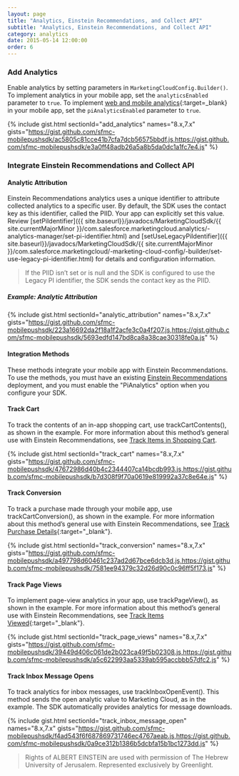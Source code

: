 ```yaml
---
layout: page
title: "Analytics, Einstein Recommendations, and Collect API"
subtitle: "Analytics, Einstein Recommendations, and Collect API"
category: analytics
date: 2015-05-14 12:00:00
order: 6
---
```

### Add Analytics

Enable analytics by setting parameters in `MarketingCloudConfig.Builder()`. To implement analytics in your mobile app, set the `analyticsEnabled` parameter to `true`. To implement [web and mobile analytics](https://help.salesforce.com/articleView?id=mc_anb_web__mobile_analytics.htm&type=5){:target=_blank} in your mobile app, set the `piAnalyticsEnabled` parameter to `true`.

{% include gist.html sectionId="add_analytics" names="8.x,7.x" gists="https://gist.github.com/sfmc-mobilepushsdk/ac5805c81cce41b7cfa7dcb56575bbdf.js,https://gist.github.com/sfmc-mobilepushsdk/e3a0ff48adb26a5a8b5da0dc1a1fc7e4.js" %}

### Integrate Einstein Recommendations and Collect API

#### Analytic Attribution
Einstein Recommendations analytics uses a unique identifier to attribute collected analytics to a specific user. By default, the SDK uses the contact key as this identifier, called the PIID. Your app can explicitly set this value. Review [setPiIdentifier]({{ site.baseurl}}/javadocs/MarketingCloudSdk/{{ site.currentMajorMinor }}/com.salesforce.marketingcloud.analytics/-analytics-manager/set-pi-identifier.html) and [setUseLegacyPiIdentifier]({{ site.baseurl}}/javadocs/MarketingCloudSdk/{{ site.currentMajorMinor }}/com.salesforce.marketingcloud/-marketing-cloud-config/-builder/set-use-legacy-pi-identifier.html) for details and configuration information.

> If the PIID isn’t set or is null and the SDK is configured to use the Legacy PI identifier, the SDK sends the contact key as the PIID.


##### Example: Analytic Attribution
{% include gist.html sectionId="analytic_attribution" names="8.x,7.x" gists="https://gist.github.com/sfmc-mobilepushsdk/223a16692da2f18a1f2acfe3c0a4f207.js,https://gist.github.com/sfmc-mobilepushsdk/5693edfd147bd8ca8a38cae30318fe0a.js" %}

#### Integration Methods
These methods integrate your mobile app with Einstein Recommendations. To use the methods, you must have an existing [Einstein Recommendations](https://help.salesforce.com/articleView?id=mc_pb_personalization_builder.htm&type=5) deployment, and you must enable the "PiAnalytics" option when you configure your SDK.

#### Track Cart

To track the contents of an in-app shopping cart, use trackCartContents(), as shown in the example. For more information about this method’s general use with Einstein Recommendations, see [Track Items in Shopping Cart](https://help.salesforce.com/articleView?id=mc_ctc_track_cart.htm{:target="_blank"}).

{% include gist.html sectionId="track_cart" names="8.x,7.x" gists="https://gist.github.com/sfmc-mobilepushsdk/47672986d40b4c2344407ca14bcdb993.js,https://gist.github.com/sfmc-mobilepushsdk/b7d308f9f70a0619e819992a37c8e64e.js" %}

#### Track Conversion

To track a purchase made through your mobile app, use trackCartConversion(), as shown in the example. For more information about this method’s general use with Einstein Recommendations, see [Track Purchase Details](https://help.salesforce.com/articleView?id=mc_ctc_track_conversion.htm&type=5){:target="_blank"}.

{% include gist.html sectionId="track_conversion" names="8.x,7.x" gists="https://gist.github.com/sfmc-mobilepushsdk/a497798d60461c237ad2d67bce6dcb3d.js,https://gist.github.com/sfmc-mobilepushsdk/7581ee94379c32d26d90c0c96ff5f173.js" %}

#### Track Page Views

To implement page-view analytics in your app, use trackPageView(), as shown in the example. For more information about this method’s general use with Einstein Recommendations, see [Track Items Viewed](http://help.marketingcloud.com/en/documentation/collect_code/install_collect_code/track_page_view/){:target="_blank"}.

{% include gist.html sectionId="track_page_views" names="8.x,7.x" gists="https://gist.github.com/sfmc-mobilepushsdk/39449d406c061de2b023ca49f5b02308.js,https://gist.github.com/sfmc-mobilepushsdk/a5c622993aa5339ab595accbbb57dfc2.js" %}

#### Track Inbox Message Opens

To track analytics for inbox messages, use trackInboxOpenEvent(). This method sends the open analytic value to Marketing Cloud, as in the example. The SDK automatically provides analytics for message downloads.

{% include gist.html sectionId="track_inbox_message_open" names="8.x,7.x" gists="https://gist.github.com/sfmc-mobilepushsdk/f4ad543f6f687869731746ec4767aeab.js,https://gist.github.com/sfmc-mobilepushsdk/0a9ce312b1386b5dcbfa15b1bc1273dd.js" %}

> Rights of ALBERT EINSTEIN are used with permission of The Hebrew University of Jerusalem. Represented exclusively by Greenlight.
